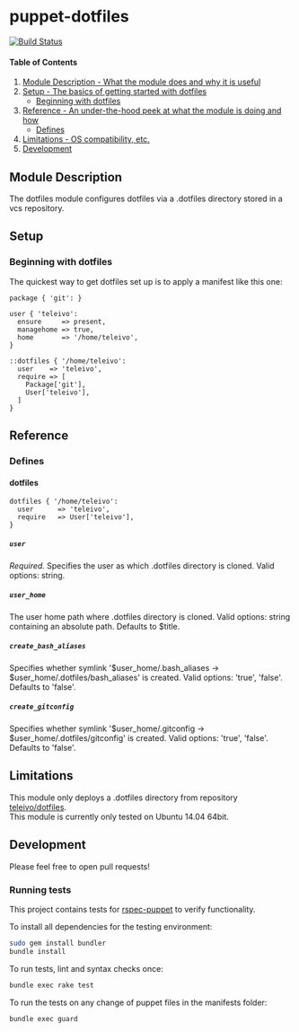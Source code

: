 # puppet-dotfiles

[![Build Status](https://secure.travis-ci.org/teleivo/puppet-dotfiles.png?branch=master)](https://travis-ci.org/teleivo/puppet-dotfiles)

#### Table of Contents

1. [Module Description - What the module does and why it is useful](#module-description)
2. [Setup - The basics of getting started with dotfiles](#setup)
    * [Beginning with dotfiles](#beginning-with-dotfiles)
3. [Reference - An under-the-hood peek at what the module is doing and how](#reference)
    * [Defines](#defines)
4. [Limitations - OS compatibility, etc.](#limitations)
5. [Development](#development)

## Module Description

The dotfiles module configures dotfiles via a .dotfiles directory stored in a vcs repository.

## Setup

### Beginning with dotfiles

The quickest way to get dotfiles set up is to apply a manifest like this one:

```puppet
package { 'git': }

user { 'teleivo':
  ensure     => present,
  managehome => true,
  home       => '/home/teleivo',
}

::dotfiles { '/home/teleivo':
  user    => 'teleivo',
  require => [
    Package['git'],
    User['teleivo'],
  ]
}
```

## Reference

### Defines

#### dotfiles
~~~
dotfiles { '/home/teleivo':
  user      => 'teleivo',
  require   => User['teleivo'],
}
~~~
##### `user`

*Required.* Specifies the user as which .dotfiles directory is cloned.
Valid options: string.

##### `user_home`

The user home path where .dotfiles directory is cloned.
Valid options: string containing an absolute path.
Defaults to $title.

##### `create_bash_aliases`

Specifies whether symlink '$user_home/.bash_aliases -> $user_home/.dotfiles/bash_aliases' is created.
Valid options: 'true', 'false'.
Defaults to 'false'.

##### `create_gitconfig`

Specifies whether symlink '$user_home/.gitconfig -> $user_home/.dotfiles/gitconfig' is created.
Valid options: 'true', 'false'.
Defaults to 'false'.

## Limitations

This module only deploys a .dotfiles directory from repository [teleivo/dotfiles](https://github.com/teleivo/dotfiles).  
This module is currently only tested on Ubuntu 14.04 64bit.  

## Development

Please feel free to open pull requests!

### Running tests
This project contains tests for [rspec-puppet](http://rspec-puppet.com/) to
verify functionality.

To install all dependencies for the testing environment:
```bash
sudo gem install bundler
bundle install
```

To run tests, lint and syntax checks once:
```bash
bundle exec rake test
```

To run the tests on any change of puppet files in the manifests folder:
```bash
bundle exec guard
```

